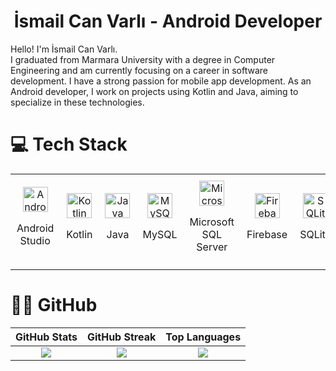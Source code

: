 <div align="center">
  
# İsmail Can Varlı - Android Developer

</div>
Hello! I'm İsmail Can Varlı. <br> I graduated from Marmara University with a degree in Computer Engineering and am currently focusing on a career in software development. I have a strong passion for mobile app development. As an Android developer, I work on projects using Kotlin and Java, aiming to specialize in these technologies.
 
# 💻 Tech Stack
<div align="center">
  <table>
    <tr>
      <td align="center" style="padding: 10px;">
        <img src="https://cdn.jsdelivr.net/gh/devicons/devicon/icons/androidstudio/androidstudio-original.svg" height="40" alt="Android Studio logo" />
        <p>Android Studio</p>
      </td>
      <td align="center" style="padding: 10px;">
        <img src="https://cdn.jsdelivr.net/gh/devicons/devicon/icons/kotlin/kotlin-original.svg" height="40" alt="Kotlin logo" />
        <p>Kotlin</p>
      </td>
      <td align="center" style="padding: 10px;">
        <img src="https://cdn.jsdelivr.net/gh/devicons/devicon/icons/java/java-original.svg" height="40" alt="Java logo" />
        <p>Java</p>
      </td>
      <td align="center" style="padding: 10px;">
        <img src="https://cdn.jsdelivr.net/gh/devicons/devicon/icons/mysql/mysql-original.svg" height="40" alt="MySQL logo" />
        <p>MySQL</p>
      </td>
      <td align="center" style="padding: 10px;">
        <img src="https://cdn.jsdelivr.net/gh/devicons/devicon/icons/microsoftsqlserver/microsoftsqlserver-plain.svg" height="40" alt="Microsoft SQL Server logo" />
        <p>Microsoft SQL Server</p>
      </td>
      <td align="center" style="padding: 10px;">
        <img src="https://cdn.jsdelivr.net/gh/devicons/devicon/icons/firebase/firebase-plain.svg" height="40" alt="Firebase logo" />
        <p>Firebase</p>
      </td>
      <td align="center" style="padding: 10px;">
        <img src="https://cdn.jsdelivr.net/gh/devicons/devicon/icons/sqlite/sqlite-original.svg" height="40" alt="SQLite logo" />
        <p>SQLite</p>
      </td>
      <td align="center" style="padding: 10px;">
        <img src="https://cdn.jsdelivr.net/gh/devicons/devicon/icons/spring/spring-original.svg" height="40" alt="Spring logo" />
        <p>Spring</p>
      </td>
      <td align="center" style="padding: 10px;">
        <img src="https://cdn.jsdelivr.net/gh/devicons/devicon/icons/mocha/mocha-plain.svg" height="40" alt="Mocha logo" />
        <p>Mocha</p>
      </td>
    </tr>
  </table>
</div>



# 👨‍💻 GitHub 
| GitHub Stats | GitHub Streak | Top Languages |
|:-------------:|:-------------:|:-------------:|
| ![](https://github-readme-stats.vercel.app/api?username=ismailcanvarli&theme=dark&hide_border=false&include_all_commits=true&count_private=true) | ![](https://github-readme-streak-stats.herokuapp.com/?user=ismailcanvarli&theme=dark&hide_border=false) | ![](https://github-readme-stats.vercel.app/api/top-langs/?username=ismailcanvarli&theme=dark&hide_border=false&include_all_commits=true&count_private=false&layout=compact) |
